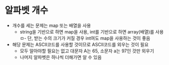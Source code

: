 # 알파벳 개수
- 개수를 세는 문제는 map 또는 배열을 사용
  - string을 기반으로 하면 map을 사용, int를 기반으로 하면 array(배열)를 사용
  ㅁ- 단, 받는 수의 크기가 커질 경우 int여도 map을 사용하는 것이 좋음
- 해당 문제는 ASCII코드를 사용할 것이므로 ASCII코드를 외우는 것이 필요
  - 모두 알아야할 필요는 없고 대문자 A는 65, 소문자 a는 97인 것만 외우기
  - 나머지 알파벳은 하나씩 더해가면 알 수 있음
